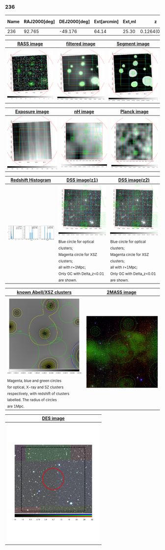 <div STYLE="page-break-after: always;"></div>

### 236

|Name|RAJ2000[deg]|DEJ2000[deg] |Ext[arcmin]| Ext,ml | z | z_src| C|GC(XSZ,Delta_z<0.01)| GC(OPT,Delta_z<0.01)|GC| R_sig[arcmin] | R500[arcmin] | R500[Mpc]| CRsig[c/s] | CR500[c/s] |L500[1E44 erg/s]|F500[1E-12 erg/s/cm^2]| M500[1E14 Msun]|Tx[keV]|Cnt_sig|Beta|Rc[arcmin]|Comment|Alias|
|---|---|---|---|---|---|------|---|--------|---------|----------|---|---|---|---|---|---|---|---|---|---|---|---|---|---|
|236| 92.765| -49.176| 64.14| 25.30| 0.1264(0.005)| z1,| G| -| -| W| 33.670| 7.811| 1.060| 0.323(0.063)| 0.286(0.056)| 2.266(1.471)| 5.404(3.508)| 3.83(1.21)| 5.10(1.03)| 758.9| 0.501(-0.001+0.002)| 6.736(-0.138+0.482)| -| t711|

|[RASS image](../image/236/236_img.pdf)|[filtered image](../image/236/236_fil.pdf)|[Segment image](../image/236/236_seg.pdf)|
|-------------------|--------------------|-------------------|
| <img src="../image/236/236_img.png" width="300">  | <img src="../image/236/236_fil.png" width="300">   | <img src="../image/236/236_seg.png" width="300">  |

|[Exposure image](../image/236/236_mex.pdf)| [nH image](../image/236/236_nh.pdf)| [Planck image](../image/236/236_p.pdf)|
|-------------------|--------------------|-------------------|
|<img src="../image/236/236_mex.png" width="300">   | <img src="../image/236/236_nh.png" width="300">    | <img src="../image/236/236_p.png" width="300"> |

|[Redshift Histogram](../image/236/236_zg.pdf) | [DSS image(z1)](../image/236/236_dss_z1.pdf)      |  [DSS image(z2)](../image/236/236_dss_z2.pdf)    |
|-------------------|--------------------|-------------------|
|<img src="../image/236/236_zg.png" width="300"> |<img src="../image/236/236_dss_z1.png" width="300"> <sub><br>Blue circle for optical clusters; <br>Magenta circle for XSZ clusters; <br>all with r=1Mpc; <br>Only GC with Delta_z<0.01 are shown. </sub>| <img src="../image/236/236_dss_z2.png" width="300"><sub><br>Blue circle for optical clusters; <br>Magenta circle for XSZ clusters; <br>all with r=1Mpc; <br>Only GC with Delta_z<0.01 are shown. </sub> |

|[known Abell/XSZ clusters](../image/236/236_gc.pdf) | [2MASS image](../image/236/236_2mass.pdf)      |
|-------------------|-------------------|
|<img src=../image/236/236_gc.png width="300"> <br><sub>Magenta, blue and green circles <br>for optical, X-ray and SZ clusters <br>respectively, with redshift of clusters <br>labelled. The radius of circles <br>are 1Mpc.</sub>|<img src="../image/236/236_2mass.png" width="300">  |

|[DES image](../image/236/236_des.pdf)   |
|-------------------|
| <img src="../image/236/236_des.pdf" width="300">  |
